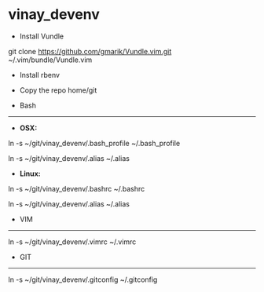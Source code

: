 vinay_devenv
============

* Install Vundle

git clone https://github.com/gmarik/Vundle.vim.git ~/.vim/bundle/Vundle.vim

* Install rbenv

* Copy the repo home/git


* Bash
------
* **OSX:**

ln -s ~/git/vinay_devenv/.bash_profile ~/.bash_profile

ln -s ~/git/vinay_devenv/.alias ~/.alias

* **Linux:**

ln -s ~/git/vinay_devenv/.bashrc ~/.bashrc

ln -s ~/git/vinay_devenv/.alias ~/.alias

* VIM
-----
ln -s ~/git/vinay_devenv/.vimrc ~/.vimrc


* GIT
-----
ln -s ~/git/vinay_devenv/.gitconfig ~/.gitconfig

